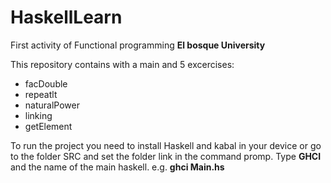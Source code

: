 # HaskellLearn
First activity of Functional programming
<b>El bosque University</b>

This repository contains with a main and 5 excercises:
<ul>
  <li>facDouble</li>
  <li>repeatlt</li>
  <li>naturalPower</li>
  <li>linking</li>
  <li>getElement</li>
</ul>

To run the project you need to install Haskell and kabal in your device or go to the folder SRC and set the folder link in the command promp. Type <b>GHCI</b> and the name of the main haskell. e.g. <b>ghci Main.hs</b>
